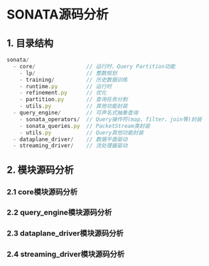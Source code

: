 # SONATA源码分析
## 1. 目录结构
```js
sonata/
  - core/                // 运行时、Query Partition功能
    - lp/                // 整数规划
    - training/          // 历史数据训练
    - runtime.py         // 运行时
    - refinement.py      // 优化
    - partition.py       // 查询任务分割
    - utils.py           // 其他功能封装
  - query_engine/        // 可声名式抽象查询
    - sonata_operators/  // Query操作符(map、filter、join等)封装
    - sonata_queries.py  // PacketStream类封装
    - utils.py           // Query其他功能封装
  - dataplane_driver/    // 数据平面驱动
  - streaming_driver/    // 流处理器驱动
```
## 2. 模块源码分析
### 2.1 core模块源码分析
### 2.2 query_engine模块源码分析

### 2.3 dataplane_driver模块源码分析
### 2.4 streaming_driver模块源码分析

